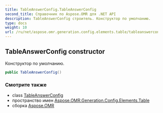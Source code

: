 ```yaml
---
title: TableAnswerConfig.TableAnswerConfig
second_title: Справочник по Aspose.OMR для .NET API
description: TableAnswerConfig строитель. Конструктор по умолчанию.
type: docs
weight: 10
url: /ru/net/aspose.omr.generation.config.elements.table/tableanswerconfig/tableanswerconfig/
---
```

## TableAnswerConfig constructor

Конструктор по умолчанию.

```csharp
public TableAnswerConfig()
```

### Смотрите также

* class [TableAnswerConfig](../)
* пространство имен [Aspose.OMR.Generation.Config.Elements.Table](../../tableanswerconfig/)
* сборка [Aspose.OMR](../../../)


